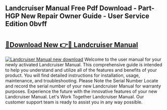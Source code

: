 ## Landcruiser Manual Free Pdf Download - Part-HGP New Repair Owner Guide - User Service Edition 0bvff

# <h2><a href="http://bc76547.oget.top/?id=Landcruiser+Manual">🔗Download New 👉🔴 Landcruiser Manual</a></h2>

[![Landcruiser Manual new download](https://i.imgur.com/5g1atiW.png)](http://bc76547.oget.top/?id=Landcruiser+Manual)
Welcome to the user manual for your newly activated Landcruiser Manual. This comprehensive guide is intended to help you understand and utilize all of the features and benefits of your product. You will find detailed instructions for installation, usage, maintenance, and troubleshooting. Please Note the Serial Number Locate and record the serial number of your new Landcruiser Manual for warranty purposes. Experience the future with the innovative features of your new Landcruiser Manual. Let's Work Together Landcruiser Manual. Our customer support team is ready to assist you in any way possible.
